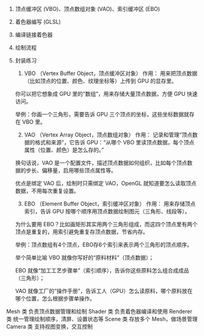 1. 顶点缓冲区 (VBO)、顶点数组对象 (VAO)、索引缓冲区 (EBO)

2. 着色器编写 (GLSL)

3. 编译链接着色器

4. 绘制流程

5. 封装练习


    1. VBO （Vertex Buffer Object，顶点缓冲区对象）
    作用： 用来把顶点数据（比如顶点的位置、颜色、纹理坐标等）上传到 GPU 的显存里。

    你可以把它想象成 GPU 里的“数组”，用来存储大量顶点数据，方便 GPU 快速访问。

    举例：你画一个三角形，需要告诉 GPU 三个顶点的坐标，这些坐标数据就存在 VBO 里。

    2. VAO （Vertex Array Object，顶点数组对象）
    作用： 记录和管理“顶点数据的格式和来源”，它告诉 GPU：“从哪个 VBO 里读顶点数据，每个顶点属性（位置、颜色）是怎么存的。”

    换句话说，VAO 是一个配置文件，描述顶点数据如何组织，比如每个顶点数据的步长、偏移量，启用哪些顶点属性等。

    优点是绑定 VAO 后，绘制时只需绑定 VAO，OpenGL 就知道要怎么读取顶点数据，不用每次重复设置。

    3. EBO （Element Buffer Object，索引缓冲区对象）
    作用： 用来存储顶点索引，告诉 GPU 按哪个顺序用顶点数据绘制图元（三角形、线段等）。

    为什么要用 EBO？比如画矩形其实用两个三角形组成，而这四个顶点里有两个顶点是重复的，用索引避免重复存顶点数据，节省内存。

    举例：顶点数组有4个顶点，EBO存6个索引来表示两个三角形的顶点顺序。

    举个简单比喻
    VBO 就像你写好的“原料材料”（顶点数据）；

    EBO 就像“加工工艺步骤单”（索引顺序），告诉你这些原料怎么组合成成品（三角形）；

    VAO 就像工厂的“操作手册”，告诉工人（GPU）怎么读原料，哪个原料放在哪个位置，怎么根据步骤单操作。



Mesh     类             负责顶点数据管理和绘制
Shader   类             负责着色器编译和使用
Renderer 类	            统一管理绘制顺序，清屏、设置状态等
Scene    类	            存放多个 Mesh，做场景管理
Camera   类	            支持视图变换，交互控制






